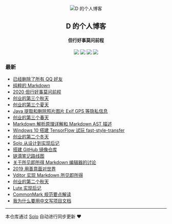 <p align="center"><img alt="D 的个人博客" src="https://b3logfile.com/avatar/1353745196354_1584267806213.jpeg?imageView2/1/w/256/h/256/interlace/0/q/100"></p><h2 align="center">
D 的个人博客
</h2>

<h4 align="center">但行好事莫问前程</h4>
<p align="center"><a title="D 的个人博客" target="_blank" href="https://github.com/88250/solo-blog"><img src="https://img.shields.io/github/last-commit/88250/solo-blog.svg?style=flat-square&color=FF9900"></a>
<a title="GitHub repo size in bytes" target="_blank" href="https://github.com/88250/solo-blog"><img src="https://img.shields.io/github/repo-size/88250/solo-blog.svg?style=flat-square"></a>
<a title="Solo Version" target="_blank" href="https://github.com/88250/solo/releases"><img src="https://img.shields.io/badge/solo-4.4.0-f1e05a.svg?style=flat-square&color=blueviolet"></a>
<a title="Hits" target="_blank" href="https://github.com/88250/hits"><img src="https://hits.b3log.org/88250/solo-blog.svg"></a></p>

### 最新

* [已经删除了所有 QQ 好友](https://88250.b3log.org/articles/2021/07/30/1627616202179.html)
* [纯粹的 Markdown](https://88250.b3log.org/articles/2021/04/22/1619080345258.html)
* [2020 但行好事莫问前程](https://88250.b3log.org/articles/2021/02/02/1612276940228.html)
* [创业的第三个秋天](https://88250.b3log.org/articles/2020/11/12/1605011228596.html)
* [创业的第三个夏天](https://88250.b3log.org/articles/2020/11/12/1596793688068.html)
* [Java 提取和删除照片图片 Exif GPS 等隐私信息](https://88250.b3log.org/articles/2020/06/21/1592708224683.html)
* [创业的第三个春天](https://88250.b3log.org/articles/2020/04/30/1588210663196.html)
* [Markdown 解析原理详解和 Markdown AST 描述](https://88250.b3log.org/articles/2020/04/23/1587637426085.html)
* [Windows 10 搭建 TensorFlow 试玩 fast-style-transfer](https://88250.b3log.org/articles/2020/03/15/1584270480065.html)
* [创业的第二个冬天](https://88250.b3log.org/articles/2020/02/09/1581219038316.html)
* [Solo 从设计到实现后记](https://88250.b3log.org/articles/2020/02/08/1581145208243.html)
* [搭建 GitHub 镜像仓库](https://88250.b3log.org/articles/2020/02/07/1581004860744.html)
* [链滴笔记路线图](https://88250.b3log.org/articles/2020/01/23/1579786655216.html)
* [关于所见即所得 Markdown 编辑器的讨论](https://88250.b3log.org/articles/2020/01/19/1579414663700.html)
* [2019 用善意面对世界](https://88250.b3log.org/articles/2019/12/30/1577712379212.html)
* [Vditor 实现 Markdown 所见即所得](https://88250.b3log.org/articles/2019/12/26/1577370404903.html)
* [创业的第二个秋天](https://88250.b3log.org/articles/2019/11/11/1573402018349.html)
* [Lute 实现后记](https://88250.b3log.org/articles/2019/08/29/1567062979327.html)
* [CommonMark 规范要点解读](https://88250.b3log.org/articles/2019/08/27/1566893557720.html)
* [我为什么要用中文写项目文档](https://88250.b3log.org/articles/2019/08/19/1566191673842.html)



---

本仓库通过 [Solo](https://github.com/88250/solo) 自动进行同步更新 ❤️ 